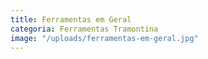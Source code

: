 ```yaml
---
title: Ferramentas em Geral
categoria: Ferramentas Tramontina
image: "/uploads/ferramentas-em-geral.jpg"
---
```


